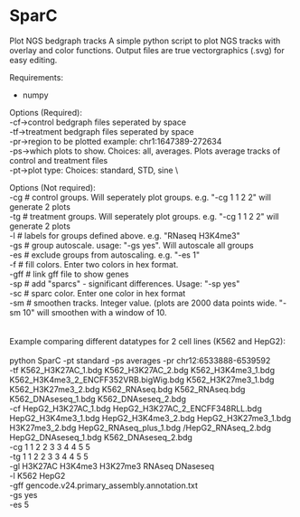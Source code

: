 # SparC

Plot NGS bedgraph tracks
A simple python script to plot NGS tracks with overlay and color functions. Output files are true vectorgraphics (.svg) for easy editing.

Requirements:
  - numpy
 
Options (Required): \
-cf→control bedgraph files seperated by space \
-tf→treatment bedgraph files seperated by space \
-pr→region to be plotted example: chr1:1647389-272634 \
-ps→which plots to show. Choices: all, averages. Plots average tracks of control and treatment files \
-pt→plot type: Choices: standard, STD, sine \


Options (Not required): \
-cg   # control groups. Will seperately plot groups. e.g. "-cg 1 1 2 2" will generate 2 plots \
-tg   # treatment groups. Will seperately plot groups. e.g. "-cg 1 1 2 2" will generate 2 plots \
-l    # labels for groups defined above. e.g. "RNaseq H3K4me3" \
-gs   # group autoscale. usage: "-gs yes". Will autoscale all groups \
-es   # exclude groups from autoscaling. e.g. "-es 1" \
-f    # fill colors. Enter two colors in hex format. \
-gff  # link gff file to show genes \
-sp   # add "sparcs" - significant differences. Usage: "-sp yes" \
-sc   # sparc color. Enter one color in hex format \
-sm   # smoothen tracks. Integer value. (plots are 2000 data points wide. "-sm 10" will smoothen with a window of 10. \
\
\
Example comparing different datatypes for 2 cell lines (K562 and HepG2):\
\
python SparC -pt standard -ps averages -pr chr12:6533888-6539592 \
-tf K562_H3K27AC_1.bdg K562_H3K27AC_2.bdg K562_H3K4me3_1.bdg K562_H3K4me3_2_ENCFF352VRB.bigWig.bdg K562_H3K27me3_1.bdg K562_H3K27me3_2.bdg K562_RNAseq.bdg K562_RNAseq.bdg K562_DNAseseq_1.bdg K562_DNAseseq_2.bdg \
-cf HepG2_H3K27AC_1.bdg HepG2_H3K27AC_2_ENCFF348RLL.bdg HepG2_H3K4me3_1.bdg HepG2_H3K4me3_2.bdg HepG2_H3K27me3_1.bdg H3K27me3_2.bdg HepG2_RNAseq_plus_1.bdg /HepG2_RNAseq_2.bdg HepG2_DNAseseq_1.bdg K562_DNAseseq_2.bdg \
-cg 1 1 2 2 3 3 4 4 5 5 \
-tg 1 1 2 2 3 3 4 4 5 5 \
-gl H3K27AC H3K4me3 H3K27me3 RNAseq DNaseseq \
-l K562 HepG2 \
-gff gencode.v24.primary_assembly.annotation.txt \
-gs yes \
-es 5

